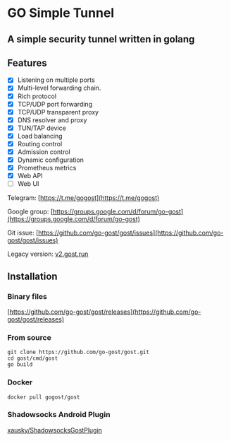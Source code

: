 # GO Simple Tunnel

## A simple security tunnel written in golang

## Features

- [x] Listening on multiple ports
- [x] Multi-level forwarding chain.
- [x] Rich protocol
- [x] TCP/UDP port forwarding
- [x] TCP/UDP transparent proxy
- [x] DNS resolver and proxy
- [x] TUN/TAP device
- [x] Load balancing
- [x] Routing control
- [x] Admission control
- [x] Dynamic configuration
- [x] Prometheus metrics
- [x] Web API
- [ ] Web UI

Telegram: [https://t.me/gogost](https://t.me/gogost)

Google group: [https://groups.google.com/d/forum/go-gost](https://groups.google.com/d/forum/go-gost)

Git issue: [https://github.com/go-gost/gost/issues](https://github.com/go-gost/gost/issues)

Legacy version: [v2.gost.run](https://v2.gost.run)

## Installation

### Binary files

[https://github.com/go-gost/gost/releases](https://github.com/go-gost/gost/releases)

### From source

```
git clone https://github.com/go-gost/gost.git
cd gost/cmd/gost
go build
```

### Docker

```
docker pull gogost/gost
```

### Shadowsocks Android Plugin

[xausky/ShadowsocksGostPlugin](https://github.com/xausky/ShadowsocksGostPlugin)